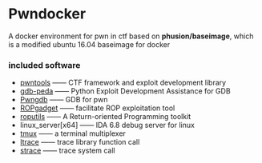 Pwndocker
=========
A docker environment for pwn in ctf based on **phusion/baseimage**, which is a modified ubuntu 16.04 baseimage for docker

### included software

- [pwntools](https://github.com/Gallopsled/pwntools) 	—— CTF framework and exploit development library
- [gdb-peda](https://github.com/longld/peda) 	—— 
Python Exploit Development Assistance for GDB
- [Pwngdb](https://github.com/scwuaptx/Pwngdb) 	—— GDB for pwn
- [ROPgadget](https://github.com/JonathanSalwan/ROPgadget) 	—— facilitate ROP exploitation tool
- [roputils](https://github.com/inaz2/roputils) 	—— A Return-oriented Programming toolkit
- linux_server[x64] 	—— IDA 6.8 debug server for linux
- [tmux](https://tmux.github.io/) 	—— a terminal multiplexer
- [ltrace]()	—— trace library function call
- [strace]() —— trace system call